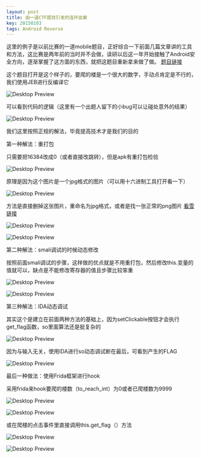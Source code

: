 ```yaml
---
layout: post
title: 由一道CTF题目引发的连环血案
key: 20150103
tags: Android Reverse
---
```

这里的例子是以前比赛的一道mobile题目，正好综合一下前面几篇文章讲的工具和方法，这比赛是两年前的当时并不会做，读研以后这一年开始接触了Android安全方向，逐渐掌握了这方面的东西，就把这题目重新拿来做了做。 [题目链接](https://github.com/la0s/la0s.github.io/raw/master/screenshots/CFF_100.apk)

这个题目打开是这个样子的，要爬的楼是一个很大的数字，手动点肯定是不行的，我们使用JEB进行反编译它

![Desktop Preview](https://raw.githubusercontent.com/la0s/la0s.github.io/master/screenshots/20180625.0.png)

可以看到代码的逻辑（这里有一个出题人留下的小bug可以让碰处意外的结果）

![Desktop Preview](https://raw.githubusercontent.com/la0s/la0s.github.io/master/screenshots/20180625.1.png)

我们这里按照正规的解法，毕竟提高技术才是我们的目的

第一种解法：重打包

只需要把16384改成0（或者直接改跳转），但是apk有重打包检验

![Desktop Preview](https://raw.githubusercontent.com/la0s/la0s.github.io/master/screenshots/20180625.2.png)

原理是因为这个图片是一个jpg格式的图片（可以用十六进制工具打开看一下）

![Desktop Preview](https://raw.githubusercontent.com/la0s/la0s.github.io/master/screenshots/20180625.3.png)

方法是直接删掉这张图片，重命名为jpg格式，或者是找一张正常的png图片 [看雪链接](https://pediy.com/thread-183006-1.htm)

![Desktop Preview](https://raw.githubusercontent.com/la0s/la0s.github.io/master/screenshots/20180625.4.png)

![Desktop Preview](https://raw.githubusercontent.com/la0s/la0s.github.io/master/screenshots/20180625.5.png)

第二种解法：smali调试的时候动态修改

按照前面smali调试的步骤，这样做的优点就是不用重打包，然后修改this.变量的值就可以，缺点是不能修改寄存器的值且步骤比较笨重

![Desktop Preview](https://raw.githubusercontent.com/la0s/la0s.github.io/master/screenshots/20180625.6.png)

![Desktop Preview](https://raw.githubusercontent.com/la0s/la0s.github.io/master/screenshots/20180625.7.png)

第三种解法：IDA动态调试

其实这个是建立在前面两种方法的基础上，因为setClickable按钮才会执行get_flag函数，so里面算法还是挺复杂的

![Desktop Preview](https://raw.githubusercontent.com/la0s/la0s.github.io/master/screenshots/20180625.8.png)

因为与输入无关，使用IDA进行so动态调试断在最后，可看到产生的FLAG

![Desktop Preview](https://raw.githubusercontent.com/la0s/la0s.github.io/master/screenshots/20180625.9.png)

最后一种做法：使用Frida框架进行hook

采用frida来hook要爬的楼数（to_reach_int）为0或者已爬楼数为9999

![Desktop Preview](https://raw.githubusercontent.com/la0s/la0s.github.io/master/screenshots/20180625.10.png)

![Desktop Preview](https://raw.githubusercontent.com/la0s/la0s.github.io/master/screenshots/20180625.11.png)

或在爬楼的点击事件里直接调用this.get_flag（）方法

![Desktop Preview](https://raw.githubusercontent.com/la0s/la0s.github.io/master/screenshots/20180625.12.png)

![Desktop Preview](https://raw.githubusercontent.com/la0s/la0s.github.io/master/screenshots/20180625.13.png)


